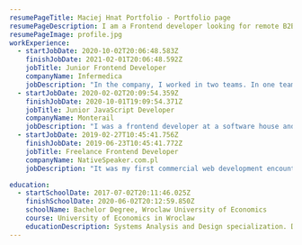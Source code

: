 ```yaml
---
resumePageTitle: Maciej Hnat Portfolio - Portfolio page
resumePageDescription: I am a Frontend developer looking for remote B2B opportunities! Visit the website to view or download my resume.
resumePageImage: profile.jpg
workExperience:
  - startJobDate: 2020-10-02T20:06:48.583Z
    finishJobDate: 2021-02-01T20:06:48.592Z
    jobTitle: Junior Frontend Developer
    companyName: Infermedica
    jobDescription: "In the company, I worked in two teams. In one team, I was maintaining an existing, internationalized, white-labeled, Symptom Checker application and delivering fully-customized instances to the clients, Technology stack: AngularJs, LESS, Django. In the other team, I was rewriting the same application with a newer technology and creating a UI Kit (design system) for this, and future applications, Technology stack: Vue 3, Vuex, Storybook."
  - startJobDate: 2020-02-02T20:09:54.359Z
    finishJobDate: 2020-10-01T19:09:54.371Z
    jobTitle: Junior JavaScript Developer
    companyName: Monterail
    jobDescription: "I was a frontend developer at a software house and worked on multiple programmings projects. I developed an internal application to assess developers' performance and growth, Technology stack: Vue, Vuex, GraphQL. I contributed to an intermodal journey planner and online booking platform, Technology stack: Vue, Vuex, Nuxt. I developed an e-learning platform, Technology stack: TypeScript, React, Next, Tailwind. I contribvuted to a pharmaceutical application for American pharmacies, Technology stack: TypeScript, React, Next, Tailwind."
  - startJobDate: 2019-02-27T10:45:41.756Z
    finishJobDate: 2019-06-23T10:45:41.772Z
    jobTitle: Freelance Frontend Developer
    companyName: NativeSpeaker.com.pl
    jobDescription: "It was my first commercial web development encounter. At first, I redesigned the website in Figma, then I introduced the new designs and views to this Ruby application. Technology stack: HAML, LESS, JavaScript, Ruby on Rails."

education:
  - startSchoolDate: 2017-07-02T20:11:46.025Z
    finishSchoolDate: 2020-06-02T20:12:59.850Z
    schoolName: Bachelor Degree, Wroclaw University of Economics
    course: University of Economics in Wroclaw
    educationDescription: Systems Analysis and Design specialization. During the studies I was a member of a programming science club - CodersCrew.
---
```

